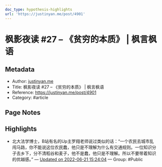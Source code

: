 ```yaml
---
doc_type: hypothesis-highlights
url: 'https://justinyan.me/post/4901'
---
```


# 枫影夜读 #27 – 《贫穷的本质》 | 枫言枫语

## Metadata
- Author: [justinyan.me]()
- Title: 枫影夜读 #27 – 《贫穷的本质》 | 枫言枫语
- Reference: https://justinyan.me/post/4901
- Category: #article

## Page Notes
## Highlights
- 北大法学博士，B站有名的Up主罗翔老师说过类似的话：“一个农民去城市乱闯马路，你不能说这位农民蠢，他只是不理解为什么有交通规则。一位知识分子去乡下，分不清稻谷和麦子，他不是蠢，他只是不理解。所以不要带着知识的优越感。” — [Updated on 2022-06-21 15:24:04](https://hyp.is/IRwW5PEzEey4Mnu2uUQ0Yw/justinyan.me/post/4901) — Group: #Public





